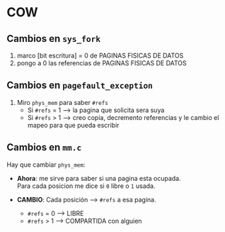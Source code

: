 # COW
## Cambios en `sys_fork`
1) marco [bit escritura] = 0 de PAGINAS FISICAS DE DATOS
2) pongo a 0 las referencias de PAGINAS FISICAS DE DATOS

## Cambios en `pagefault_exception`
1) Miro `phys_mem` para saber `#refs`
    - Si `#refs` = 1 --> la pagina que solicita sera suya
    - Si `#refs` > 1 --> creo copia, decremento referencias y le cambio el mapeo para que pueda escribir

## Cambios en `mm.c`
Hay que cambiar `phys_mem`:  
- **Ahora**: me sirve para saber si una pagina esta ocupada.   
Para cada posicion me dice si `0` libre o `1` usada.  

- **CAMBIO**: Cada posición --> `#refs` a esa pagina. 
    - `#refs` = 0 --> LIBRE
    - `#refs` > 1 --> COMPARTIDA con alguien